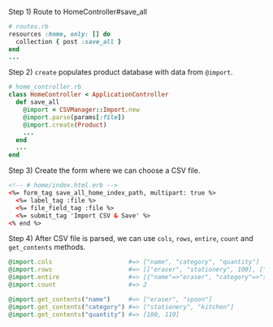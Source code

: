Step 1) Route to HomeController#save_all
```ruby
# routes.rb
resources :home, only: [] do
  collection { post :save_all }
end
...
```

Step 2) `create` populates product database with data from `@import`.
```ruby
# home_controller.rb
class HomeController < ApplicationController
  def save_all
    @import = CSVManager::Import.new
    @import.parse(params[:file])
    @import.create(Product)
    ...
  end
  ...
end
```

Step 3) Create the form where we can choose a CSV file.
```html
<!-- # home/index.html.erb -->
<%= form_tag save_all_home_index_path, multipart: true %>
  <%= label_tag :file %>
  <%= file_field_tag :file %>
  <%= submit_tag 'Import CSV & Save' %>
<% end %>
```

Step 4) After CSV file is parsed, we can use `cols`, `rows`, `entire`, `count` and `get_contents` methods.
```ruby
@import.cols                     #=> ["name", "category", "quantity"]
@import.rows                     #=> [["eraser", "stationery", 100], ["spoon", "kitchen", 110]]
@import.entire                   #=> [{"name"=>"eraser", "category"=>"stationery", "quantity"=>100}, {"name"=>"spoon", "category"=>"kitchen", "quantity"=>110}]
@import.count                    #=> 2

@import.get_contents("name")     #=> ["eraser", "spoon"]
@import.get_contents("category") #=> ["stationery", "kitchen"]
@import.get_contents("quantity") #=> [100, 110]
```
